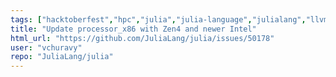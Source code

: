 ```yaml
---
tags: ["hacktoberfest","hpc","julia","julia-language","julialang","llvm","machine-learning","numerical","programming-language","science","scientific","x86"]
title: "Update processor_x86 with Zen4 and newer Intel"
html_url: "https://github.com/JuliaLang/julia/issues/50178"
user: "vchuravy"
repo: "JuliaLang/julia"
---
```


